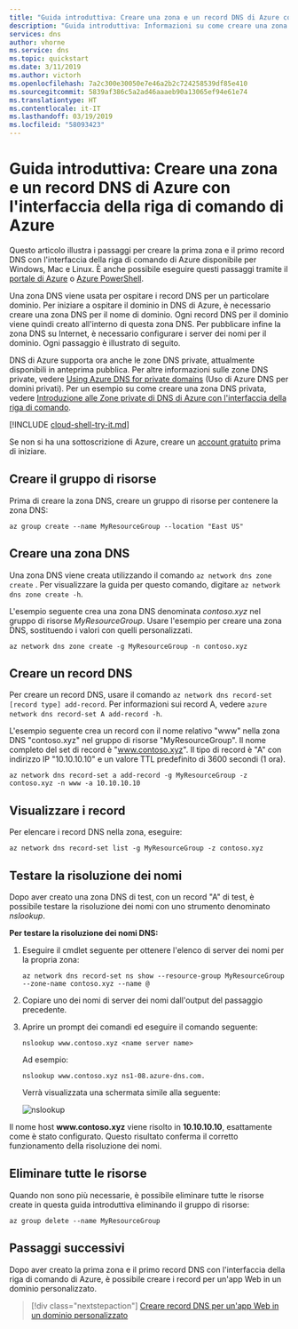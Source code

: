 ```yaml
---
title: "Guida introduttiva: Creare una zona e un record DNS di Azure con l'interfaccia della riga di comando di Azure"
description: "Guida introduttiva: Informazioni su come creare una zona e un record DNS in DNS di Azure. Si tratta di una guida dettagliata per creare e gestire la prima zona e il primo record DNS con l'interfaccia della riga di comando di Azure."
services: dns
author: vhorne
ms.service: dns
ms.topic: quickstart
ms.date: 3/11/2019
ms.author: victorh
ms.openlocfilehash: 7a2c300e30050e7e46a2b2c724258539df85e410
ms.sourcegitcommit: 5839af386c5a2ad46aaaeb90a13065ef94e61e74
ms.translationtype: HT
ms.contentlocale: it-IT
ms.lasthandoff: 03/19/2019
ms.locfileid: "58093423"
---
```

# <a name="quickstart-create-an-azure-dns-zone-and-record-using-azure-cli"></a>Guida introduttiva: Creare una zona e un record DNS di Azure con l'interfaccia della riga di comando di Azure

Questo articolo illustra i passaggi per creare la prima zona e il primo record DNS con l'interfaccia della riga di comando di Azure disponibile per Windows, Mac e Linux. È anche possibile eseguire questi passaggi tramite il [portale di Azure](dns-getstarted-portal.md) o [Azure PowerShell](dns-getstarted-powershell.md).

Una zona DNS viene usata per ospitare i record DNS per un particolare dominio. Per iniziare a ospitare il dominio in DNS di Azure, è necessario creare una zona DNS per il nome di dominio. Ogni record DNS per il dominio viene quindi creato all'interno di questa zona DNS. Per pubblicare infine la zona DNS su Internet, è necessario configurare i server dei nomi per il dominio. Ogni passaggio è illustrato di seguito.

DNS di Azure supporta ora anche le zone DNS private, attualmente disponibili in anteprima pubblica. Per altre informazioni sulle zone DNS private, vedere [Using Azure DNS for private domains](private-dns-overview.md) (Uso di Azure DNS per domini privati). Per un esempio su come creare una zona DNS privata, vedere [Introduzione alle Zone private di DNS di Azure con l'interfaccia della riga di comando](./private-dns-getstarted-cli.md).

[!INCLUDE [cloud-shell-try-it.md](../../includes/cloud-shell-try-it.md)]

Se non si ha una sottoscrizione di Azure, creare un [account gratuito](https://azure.microsoft.com/free/?WT.mc_id=A261C142F) prima di iniziare.

## <a name="create-the-resource-group"></a>Creare il gruppo di risorse

Prima di creare la zona DNS, creare un gruppo di risorse per contenere la zona DNS:

```azurecli
az group create --name MyResourceGroup --location "East US"
```

## <a name="create-a-dns-zone"></a>Creare una zona DNS

Una zona DNS viene creata utilizzando il comando `az network dns zone create` . Per visualizzare la guida per questo comando, digitare `az network dns zone create -h`.

L'esempio seguente crea una zona DNS denominata *contoso.xyz* nel gruppo di risorse *MyResourceGroup*. Usare l'esempio per creare una zona DNS, sostituendo i valori con quelli personalizzati.

```azurecli
az network dns zone create -g MyResourceGroup -n contoso.xyz
```

## <a name="create-a-dns-record"></a>Creare un record DNS

Per creare un record DNS, usare il comando `az network dns record-set [record type] add-record`. Per informazioni sui record A, vedere `azure network dns record-set A add-record -h`.

L'esempio seguente crea un record con il nome relativo "www" nella zona DNS "contoso.xyz" nel gruppo di risorse "MyResourceGroup". Il nome completo del set di record è "www.contoso.xyz". Il tipo di record è "A" con indirizzo IP "10.10.10.10" e un valore TTL predefinito di 3600 secondi (1 ora).

```azurecli
az network dns record-set a add-record -g MyResourceGroup -z contoso.xyz -n www -a 10.10.10.10
```

## <a name="view-records"></a>Visualizzare i record

Per elencare i record DNS nella zona, eseguire:

```azurecli
az network dns record-set list -g MyResourceGroup -z contoso.xyz
```

## <a name="test-the-name-resolution"></a>Testare la risoluzione dei nomi

Dopo aver creato una zona DNS di test, con un record "A" di test, è possibile testare la risoluzione dei nomi con uno strumento denominato *nslookup*. 

**Per testare la risoluzione dei nomi DNS:**

1. Eseguire il cmdlet seguente per ottenere l'elenco di server dei nomi per la propria zona:

   ```azurecli
   az network dns record-set ns show --resource-group MyResourceGroup --zone-name contoso.xyz --name @
   ```

1. Copiare uno dei nomi di server dei nomi dall'output del passaggio precedente.

1. Aprire un prompt dei comandi ed eseguire il comando seguente:

   ```
   nslookup www.contoso.xyz <name server name>
   ```

   Ad esempio: 

   ```
   nslookup www.contoso.xyz ns1-08.azure-dns.com.
   ```

   Verrà visualizzata una schermata simile alla seguente:

   ![nslookup](media/dns-getstarted-portal/nslookup.PNG)

Il nome host **www\.contoso.xyz** viene risolto in **10.10.10.10**, esattamente come è stato configurato. Questo risultato conferma il corretto funzionamento della risoluzione dei nomi.

## <a name="delete-all-resources"></a>Eliminare tutte le risorse

Quando non sono più necessarie, è possibile eliminare tutte le risorse create in questa guida introduttiva eliminando il gruppo di risorse:

```azurecli
az group delete --name MyResourceGroup
```

## <a name="next-steps"></a>Passaggi successivi

Dopo aver creato la prima zona e il primo record DNS con l'interfaccia della riga di comando di Azure, è possibile creare i record per un'app Web in un dominio personalizzato.

> [!div class="nextstepaction"]
> [Creare record DNS per un'app Web in un dominio personalizzato](./dns-web-sites-custom-domain.md)
